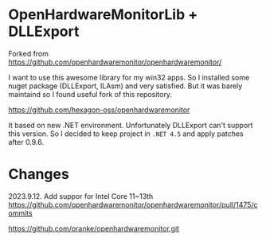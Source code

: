# OpenHardwareMonitorLib + DLLExport

Forked from 
https://github.com/openhardwaremonitor/openhardwaremonitor/

I want to use this awesome library for my win32 apps.
So I installed some nuget package (DLLExport, ILAsm) and very satisfied. 
But it was barely maintaind so I found useful fork of this repository. 

https://github.com/hexagon-oss/openhardwaremonitor

It based on new .NET environment. Unfortunately DLLExport can't support this version. 
So I decided to keep project in `.NET 4.5` and apply patches after 0.9.6.

# Changes

2023.9.12. 
Add suppor for Intel Core 11~13th
https://github.com/openhardwaremonitor/openhardwaremonitor/pull/1475/commits

https://github.com/oranke/openhardwaremonitor.git